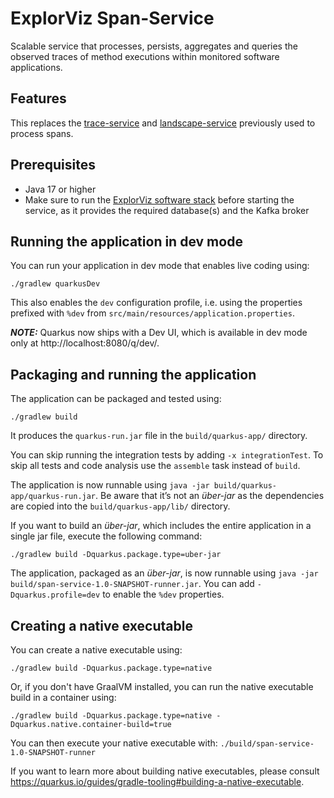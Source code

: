 # ExplorViz Span-Service

Scalable service that processes, persists, aggregates and queries the observed traces of method executions within
monitored software applications.

## Features

This replaces the [trace-service](https://git.se.informatik.uni-kiel.de/ExplorViz/code/trace-service) and
[landscape-service](https://git.se.informatik.uni-kiel.de/ExplorViz/code/landscape-service) previously used to process
spans.

## Prerequisites

- Java 17 or higher
- Make sure to run the [ExplorViz software stack](https://git.se.informatik.uni-kiel.de/ExplorViz/code/deployment)
  before starting the service, as it provides the required database(s) and the Kafka broker

## Running the application in dev mode

You can run your application in dev mode that enables live coding using:
```shell script
./gradlew quarkusDev
```

This also enables the `dev` configuration profile, i.e. using the properties prefixed with `%dev` from
`src/main/resources/application.properties`.

**_NOTE:_**  Quarkus now ships with a Dev UI, which is available in dev mode only at http://localhost:8080/q/dev/.

## Packaging and running the application

The application can be packaged and tested using:
```shell script
./gradlew build
```
It produces the `quarkus-run.jar` file in the `build/quarkus-app/` directory.

You can skip running the integration tests by adding `-x integrationTest`. To skip all tests and code analysis use the
`assemble` task instead of `build`.

The application is now runnable using `java -jar build/quarkus-app/quarkus-run.jar`.
Be aware that it’s not an _über-jar_ as the dependencies are copied into the `build/quarkus-app/lib/` directory.

If you want to build an _über-jar_, which includes the entire application in a single jar file, execute the following
command:
```shell script
./gradlew build -Dquarkus.package.type=uber-jar
```

The application, packaged as an _über-jar_, is now runnable using
`java -jar build/span-service-1.0-SNAPSHOT-runner.jar`.
You can add `-Dquarkus.profile=dev` to enable the `%dev` properties.

## Creating a native executable

You can create a native executable using:
```shell script
./gradlew build -Dquarkus.package.type=native
```

Or, if you don't have GraalVM installed, you can run the native executable build in a container using:
```shell script
./gradlew build -Dquarkus.package.type=native -Dquarkus.native.container-build=true
```

You can then execute your native executable with: `./build/span-service-1.0-SNAPSHOT-runner`

If you want to learn more about building native executables, please consult
https://quarkus.io/guides/gradle-tooling#building-a-native-executable.
